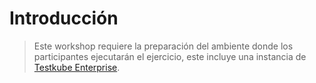 # Introducción

> Este workshop requiere la preparación del ambiente donde los participantes ejecutarán el ejercicio, este incluye una instancia de [Testkube Enterprise](https://testkube.io/).


